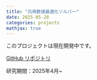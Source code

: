 ```yaml
---
title: "汎用数値最適化ソルバー"
date: 2025-05-28
categories: projects
mathjax: true
---
```


このプロジェクトは現在開発中です。

[GitHub リポジトリ](https://github.com/Meilan39/General-Purpose-Solver)

研究期間：2025年4月~